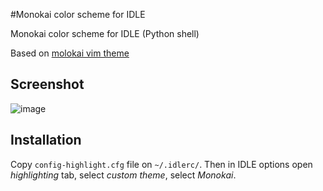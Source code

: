#Monokai color scheme for IDLE


Monokai color scheme for IDLE (Python shell)

Based on [molokai vim theme](https://github.com/tomasr/molokai)

## Screenshot

![image](https://raw.githubusercontent.com/avdyushin/monokai/master/screenshot.png)

## Installation
Copy `config-highlight.cfg` file on `~/.idlerc/`.
Then in IDLE options open *highlighting* tab, select *custom theme*, select *Monokai*.


